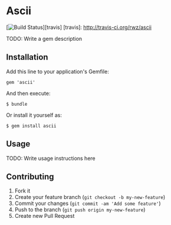 # Ascii
[![Build Status](https://img.shields.io/travis/rwz/ascii.svg)][travis]
[travis]: http://travis-ci.org/rwz/ascii

TODO: Write a gem description

## Installation

Add this line to your application's Gemfile:

    gem 'ascii'

And then execute:

    $ bundle

Or install it yourself as:

    $ gem install ascii

## Usage

TODO: Write usage instructions here

## Contributing

1. Fork it
2. Create your feature branch (`git checkout -b my-new-feature`)
3. Commit your changes (`git commit -am 'Add some feature'`)
4. Push to the branch (`git push origin my-new-feature`)
5. Create new Pull Request
